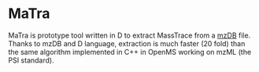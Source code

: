 MaTra
=====

MaTra is prototype tool written in D to extract MassTrace from a [mzDB](https://github.com/mzdb/pwiz-mzdb) file.
Thanks to mzDB and D language, extraction is much faster (20 fold) than the same algorithm implemented in C++ in OpenMS working on mzML (the PSI standard). 